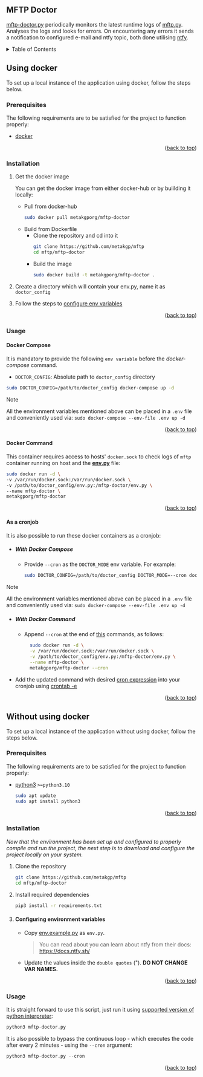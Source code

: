 <div id="top"></div>

<!-- ABOUT THE PROJECT -->
## MFTP Doctor

[mftp-doctor.py](./mftp-doctor.py) periodically monitors the latest runtime logs of [mftp.py](../mftp/mftp.py). Analyses the logs and looks for errors. On encountering any errors it sends a notification to configured e-mail and ntfy topic, both done utilising [ntfy](https://docs.ntfy.sh/).

<!-- TABLE OF CONTENTS -->
<details>
<summary>Table of Contents</summary>

- [Using docker](#using-docker)
    - [Prerequisites](#prerequisites-with-docker)
    - [Installation](#installation-with-docker)
    - [Usage](#usage-with-docker)
        - [Docker Compose](#docker-compose)
        - [Docker Command](#docker-command)
        - [As a cronjob](#as-a-cronjob)
            - [With Docker Compose](#with-docker-compose)
            - [With Docker Command](#with-docker-command)
- [Without using docker](#without-using-docker)
    - [Prerequisites](#prerequisites-without-docker)
    - [Installation](#installation-without-docker)
    - [Usage](#usage-without-docker)

</details>

## Using docker

To set up a local instance of the application using docker, follow the steps below.

<div id="prerequisites-with-docker"></div>

### Prerequisites
The following requirements are to be satisfied for the project to function properly:
* [docker](https://docs.docker.com/get-docker/)

<p align="right">(<a href="#top">back to top</a>)</p>

<div id="installation-with-docker"></div>

### Installation

1. Get the docker image
   
   You can get the docker image from either docker-hub or by buiilding it locally:
   - Pull from docker-hub
     ```sh
     sudo docker pull metakgporg/mftp-doctor
     ```
   - Build from Dockerfile
       * Clone the repository and cd into it
         ```sh
         git clone https://github.com/metakgp/mftp
         cd mftp/mftp-doctor
         ```
       * Build the image
         ```sh
         sudo docker build -t metakgporg/mftp-doctor .
         ```
2. Create a directory which will contain your env.py, name it as `doctor_config`
3. Follow the steps to [configure env variables](#configuring-environment-variables)

<p align="right">(<a href="#top">back to top</a>)</p>

<div id="usage-with-docker"></div>

### Usage

#### Docker Compose

It is mandatory to provide the following `env variable` before the _docker-compose_ command.

- `DOCTOR_CONFIG`: Absolute path to `doctor_config` directory

```sh
sudo DOCTOR_CONFIG=/path/to/doctor_config docker-compose up -d
```

> [!Note] 
> All the environment variables mentioned above can be placed in a `.env` file and conveniently used via:
> `sudo docker-compose --env-file .env up -d`

<p align="right">(<a href="#top">back to top</a>)</p>

#### Docker Command

This container requires access to hosts' `docker.sock` to check logs of `mftp` container running on host and the **[env.py](#configuring-environment-variables)** file:
  ```sh
  sudo docker run -d \
  -v /var/run/docker.sock:/var/run/docker.sock \
  -v /path/to/doctor_config/env.py:/mftp-doctor/env.py \
  --name mftp-doctor \
  metakgporg/mftp-doctor
  ```

<p align="right">(<a href="#top">back to top</a>)</p>

#### As a cronjob

It is also possible to run these docker containers as a cronjob:
- ##### With Docker Compose
    - Provide `--cron` as the `DOCTOR_MODE` env variable. For example:
        ```sh
        sudo DOCTOR_CONFIG=/path/to/doctor_config DOCTOR_MODE=--cron docker-compose up -d
        ```

> [!Note] 
> All the environment variables mentioned above can be placed in a `.env` file and conveniently used via:
> `sudo docker-compose --env-file .env up -d`

- ##### With Docker Command
    - Append `--cron` at the end of [this](#docker-command) commands, as follows:
      ```sh
        sudo docker run -d \
        -v /var/run/docker.sock:/var/run/docker.sock \
        -v /path/to/doctor_config/env.py:/mftp-doctor/env.py \
        --name mftp-doctor \
        metakgporg/mftp-doctor --cron
        ```
- Add the updated command with desired [cron expression](https://crontab.cronhub.io/) into your cronjob using [crontab -e](https://www.man7.org/linux/man-pages/man5/crontab.5.html)

<p align="right">(<a href="#top">back to top</a>)</p>

## Without using docker

To set up a local instance of the application without using docker, follow the steps below.

<div id="prerequisites-without-docker"></div>

### Prerequisites

The following requirements are to be satisfied for the project to function properly:
* [python3](https://www.python.org/downloads/) `>=python3.10`
  ```sh
  sudo apt update
  sudo apt install python3
  ```

<p align="right">(<a href="#top">back to top</a>)</p>

<div id="installation-without-docker"></div>

### Installation

_Now that the environment has been set up and configured to properly compile and run the project, the next step is to download and configure the project locally on your system._
1. Clone the repository
   ```sh
   git clone https://github.com/metakgp/mftp
   cd mftp/mftp-doctor
   ```
2. Install required dependencies
   ```sh
   pip3 install -r requirements.txt
   ```
       
3. #### Configuring environment variables

   - Copy [env.example.py](./env.example.py) as `env.py`.
     > You can read about you can learn about ntfy from their docs: https://docs.ntfy.sh/
   - Update the values inside the `double quotes` ("). **DO NOT CHANGE VAR NAMES.**

<p align="right">(<a href="#top">back to top</a>)</p>


<!-- USAGE EXAMPLES -->

<div id="usage-without-docker"></div>

### Usage

It is straight forward to use this script, just run it using [supported version of python interpreter](#prerequisites-without-docker):
```python
python3 mftp-doctor.py
```

It is also possible to bypass the continuous loop - which executes the code after every 2 minutes - using the `--cron` argument:
```python
python3 mftp-doctor.py --cron
```

<p align="right">(<a href="#top">back to top</a>)</p>
